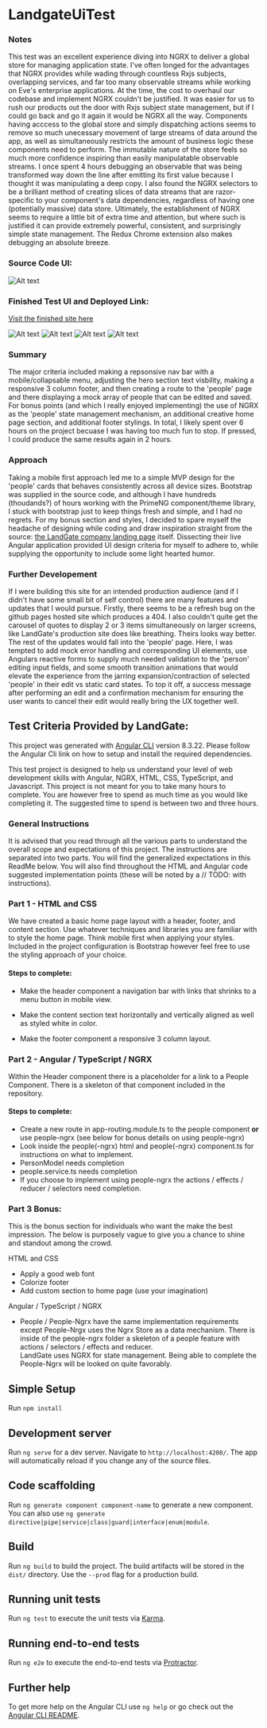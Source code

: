 # LandgateUiTest

### Notes 

This test was an excellent experience diving into NGRX to deliver a global store for managing application state. I've often longed for the advantages that NGRX provides while wading through countless Rxjs subjects, overlapping services, and far too many observable streams while working on Eve's enterprise applications. At the time, the cost to overhaul our codebase and implement NGRX couldn't be justified. It was easier for us to rush our products out the door with Rxjs subject state management, but if I could go back and go it again it would be NGRX all the way. Components having acccess to the global store and simply dispatching actions seems to remove so much unecessary movement of large streams of data around the app, as well as simultaneously restricts the amount of business logic these components need to perform. The immutable nature of the store feels so much more confidence inspiring than easily manipulatable observable streams. I once spent 4 hours debugging an observable that was being transformed way down the line after emitting its first value because I thought it was manipulating a deep copy. I also found the NGRX selectors to be a brilliant method of creating slices of data streams that are razor-specific to your component's data dependencies, regardless of having one (potentially massive) data store. Ultimately, the establishment of NGRX seems to require a little bit of extra time and attention, but where such is justified it can provide extremely powerful, consistent, and surprisingly simple state management. The Redux Chrome extension also makes debugging an absolute breeze.

### Source Code UI:
![Alt text](image-7.png)

### Finished Test UI and Deployed Link:

[Visit the finished site here](https://sadboitay.github.io/landgate-ui-test/)

![Alt text](image-5.png)
![Alt text](image-2.png)
![Alt text](image-3.png)
![Alt text](image-4.png)
### Summary

The major criteria included making a repsonsive nav bar with a mobile/collapsable menu, adjusting the hero section text visbility, making a responsive 3 column footer, and then creating a route to the 'people' page and there displaying a mock array of people that can be edited and saved. For bonus points (and which I really enjoyed implementing) the use of NGRX as the 'people' state management mechanism, an additional creative home page section, and additional footer stylings. In total, I likely spent over 6 hours on the project becuase I was having too much fun to stop. If pressed, I could produce the same results again in 2 hours.

### Approach

Taking a mobile first approach led me to a simple MVP design for the 'people' cards that behaves consistently across all device sizes. Bootstrap was supplied in the source code, and although I have hundreds (thoudands?) of hours working with the PrimeNG component/theme library, I stuck with bootstrap just to keep things fresh and simple, and I had no regrets. For my bonus section and styles, I decided to spare myself the headache of designing while coding and draw inspiration straight from the source: [the LandGate company landing page](https://landgate.com/home) itself. Dissecting their live Angular application provided UI design criteria for myself to adhere to, while supplying the opportunity to include some light hearted humor.

### Further Developement

If I were building this site for an intended production audience (and if I didn't have some small bit of self control) there are many features and updates that I would pursue. Firstly, there seems to be a refresh bug on the github pages hosted site which produces a 404. I also couldn't quite get the carousel of quotes to display 2 or 3 items simultaneously on larger screens, like LandGate's production site does like breathing. Theirs looks way better. The rest of the updates would fall into the 'people' page. Here, I was tempted to add mock error handling and corresponding UI elements, use Angulars reactive forms to supply much needed validation to the 'person' editing input fields, and some smooth transition animations that would elevate the experience from the jarring expansion/contraction of selected 'people' in their edit vs static card states. To top it off, a success message after performing an edit and a confirmation mechanism for ensuring the user wants to cancel their edit would really bring the UX together well.

## Test Criteria Provided by LandGate:

This project was generated with [Angular CLI](https://github.com/angular/angular-cli) version 8.3.22.  Please follow the Angular Cli link on how to setup and install the required dependencies.  

This test project is designed to help us understand your level of web development skills with Angular, NGRX, HTML, CSS, TypeScript, and Javascript. This project is not meant for you to take many hours to complete.  You are however free to spend as much time as you would like completing it. The suggested time to spend is between two and three hours.

### General Instructions

It is advised that you read through all the various parts to understand the overall scope and expectations of this project. The instructions are separated into two parts. You will find the generalized expectations in this ReadMe below. 
You will also find throughout the HTML and Angular code suggested implementation points (these will be noted by a // TODO: with instructions).      

### Part 1 - HTML and CSS
We have created a basic home page layout with a header, footer, and content section. Use whatever techniques and libraries you are familiar with to style the home page. Think mobile first when applying your styles. Included in the project configuration is Bootstrap however feel free to use the styling approach of your choice.  

#### Steps to complete:
- Make the header component a navigation bar with links that shrinks to a menu button in mobile view.

- Make the content section text horizontally and vertically aligned as well as styled white in color.

- Make the footer component a responsive 3 column layout.


### Part 2 - Angular / TypeScript / NGRX
Within the Header component there is a placeholder for a link to a People Component.  There is a skeleton of that component included in the repository.  

#### Steps to complete:
- Create a new route in app-routing.module.ts to the people component **or** use people-ngrx (see below for bonus details on using people-ngrx)
- Look inside the people(-ngrx) html and people(-ngrx) component.ts for instructions on what to implement.
- PersonModel needs completion
- people.service.ts needs completion
- If you choose to implement using people-ngrx the actions / effects / reducer / selectors need completion.

### Part 3 Bonus:
This is the bonus section for individuals who want the make the best impression.  The below is purposely vague to give you a chance to shine and standout among the crowd.
 
  HTML and CSS
  
  - Apply a good web font
  - Colorize footer
  - Add custom section to home page (use your imagination)
  
  Angular / TypeScript / NGRX
  
  - People / People-Ngrx have the same implementation requirements except People-Nrgx uses the Ngrx Store as a data mechanism.
    There is inside of the people-ngrx folder a skeleton of a people feature with actions / selectors / effects and reducer.  
    LandGate uses NGRX for state management.  Being able to complete the People-Ngrx will be looked on quite favorably.


## Simple Setup

Run `npm install`
      
## Development server

Run `ng serve` for a dev server. Navigate to `http://localhost:4200/`. The app will automatically reload if you change any of the source files.

## Code scaffolding

Run `ng generate component component-name` to generate a new component. You can also use `ng generate directive|pipe|service|class|guard|interface|enum|module`.

## Build

Run `ng build` to build the project. The build artifacts will be stored in the `dist/` directory. Use the `--prod` flag for a production build.

## Running unit tests

Run `ng test` to execute the unit tests via [Karma](https://karma-runner.github.io).

## Running end-to-end tests

Run `ng e2e` to execute the end-to-end tests via [Protractor](http://www.protractortest.org/).

## Further help

To get more help on the Angular CLI use `ng help` or go check out the [Angular CLI README](https://github.com/angular/angular-cli/blob/master/README.md).
